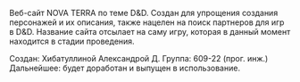 Веб-сайт NOVA TERRA по теме D&D. Создан для упрощения создания персонажей и их описания, также нацелен на
поиск партнеров для игр в D&D.
Название сайта отсылает на саму игру, которая в данный момент находится в стадии проведения.

Создан: Хибатуллиной Александрой Д.
Группа: 609-22 (прог. инж.)
Дальнейшее: будет доработан и выпущен в использование.